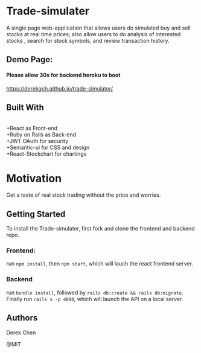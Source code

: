 # Trade-simulater
A single page web-application that allows users do simulated buy and sell stocks at real time prices; also allow users to do analysis of interested stocks , search for stock symbols, and review transaction history.

## Demo Page: 
#### Please allow 30s for backend heroku to boot
https://derekgch.github.io/trade-simulator/

## Built With
<br>
+React as Front-end
<br>
+Ruby on Rails as Back-end
<br>
+JWT OAuth for security
<br>
+Semantic-ui for CSS and design
<br>
+React-Stockchart for chartings



# Motivation
Get a taste of real stock trading without the price and worries.

## Getting Started
To install the Trade-simulater, first fork and clone the frontend and backend repo.  
### Frontend: 
run `npm install`, then `npm start`, which will lauch the react frontend server.
### Backend
run `bundle install`, followed by `rails db:create && rails db:migrate`. Finally run `rails s -p 4000`, which will launch the API on a local server.



## Authors
Derek Chen  

@MIT
